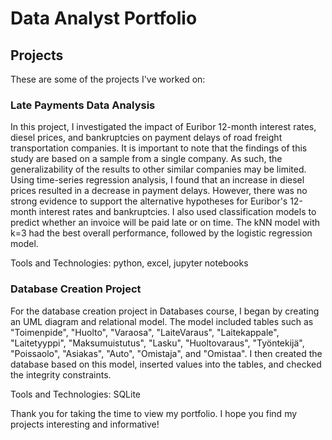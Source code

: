 # Data Analyst Portfolio

## Projects
These are some of the projects I've worked on:

### Late Payments Data Analysis

In this project, I investigated the impact of Euribor 12-month interest rates, diesel prices, and bankruptcies on payment delays of road freight transportation companies. It is important to note that the findings of this study are based on a sample from a single company. As such, the generalizability of the results to other similar companies may be limited. Using time-series regression analysis, I found that an increase in diesel prices resulted in a decrease in payment delays. However, there was no strong evidence to support the alternative hypotheses for Euribor's 12-month interest rates and bankruptcies. I also used classification models to predict whether an invoice will be paid late or on time. The kNN model with k=3 had the best overall performance, followed by the logistic regression model. 

Tools and Technologies: python, excel, jupyter notebooks

### Database Creation Project

For the database creation project in Databases course, I began by creating an UML diagram and relational model. The model included tables such as "Toimenpide", "Huolto", "Varaosa", "LaiteVaraus", "Laitekappale", "Laitetyyppi", "Maksumuistutus", "Lasku", "Huoltovaraus", "Työntekijä", "Poissaolo", "Asiakas", "Auto", "Omistaja", and "Omistaa". I then created the database based on this model, inserted values into the tables, and checked the integrity constraints.

Tools and Technologies: SQLite


Thank you for taking the time to view my portfolio. I hope you find my projects interesting and informative!
